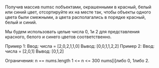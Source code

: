 Получив массив numsс nобъектами, окрашенными в красный, белый или синий цвет, отсортируйте их на месте так, чтобы объекты одного цвета были смежными, а цвета располагались в порядке красный, белый и синий.

Мы будем использовать целые числа 0, 1и 2 для представления красного, белого и синего цветов соответственно.

Пример 1:
Ввод: числа = [2,0,2,1,1,0]
 Вывод: [0,0,1,1,2,2]
Пример 2:
Ввод: числа = [2,0,1]
 Вывод: [0,1,2]
 
Ограничения:
n == nums.length
1 <= n <= 300
nums[i]либо 0, 1либо 2.
